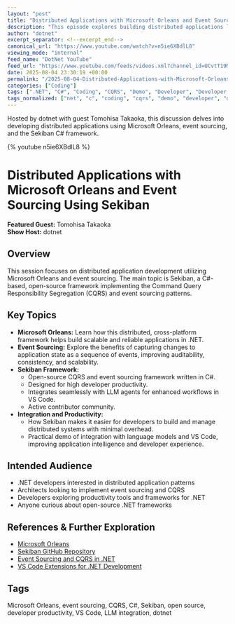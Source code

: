 ```yaml
---
layout: "post"
title: "Distributed Applications with Microsoft Orleans and Event Sourcing Using Sekiban"
description: "This episode explores building distributed applications leveraging Microsoft Orleans and event sourcing through the open-source Sekiban framework. Guest Tomohisa Takaoka discusses CQRS, integration with C#, developer productivity improvements, and seamless LLM agent support in VS Code."
author: "dotnet"
excerpt_separator: <!--excerpt_end-->
canonical_url: "https://www.youtube.com/watch?v=n5ie6XBdlL8"
viewing_mode: "internal"
feed_name: "DotNet YouTube"
feed_url: "https://www.youtube.com/feeds/videos.xml?channel_id=UCvtT19MZW8dq5Wwfu6B0oxw"
date: 2025-08-04 23:30:19 +00:00
permalink: "/2025-08-04-Distributed-Applications-with-Microsoft-Orleans-and-Event-Sourcing-Using-Sekiban.html"
categories: ["Coding"]
tags: [".NET", "C#", "Coding", "CQRS", "Demo", "Developer", "Developer Productivity", "Developercommunity", "Developertools", "Dotnetdeveloper", "Event Sourcing", "LLM Integration", "Microsoft Orleans", "Microsoftorleans", "Open Source", "Orleans", "Productivity", "Sekiban", "Softwaredeveloper", "Videos", "Visual Studio Code"]
tags_normalized: ["net", "c", "coding", "cqrs", "demo", "developer", "developer productivity", "developercommunity", "developertools", "dotnetdeveloper", "event sourcing", "llm integration", "microsoft orleans", "microsoftorleans", "open source", "orleans", "productivity", "sekiban", "softwaredeveloper", "videos", "visual studio code"]
---
```


Hosted by dotnet with guest Tomohisa Takaoka, this discussion delves into developing distributed applications using Microsoft Orleans, event sourcing, and the Sekiban C# framework.<!--excerpt_end-->

{% youtube n5ie6XBdlL8 %}

# Distributed Applications with Microsoft Orleans and Event Sourcing Using Sekiban

**Featured Guest:** Tomohisa Takaoka  
**Show Host:** dotnet

## Overview

This session focuses on distributed application development utilizing Microsoft Orleans and event sourcing. The main topic is Sekiban, a C#-based, open-source framework implementing the Command Query Responsibility Segregation (CQRS) and event sourcing patterns.

## Key Topics

- **Microsoft Orleans:** Learn how this distributed, cross-platform framework helps build scalable and reliable applications in .NET.
- **Event Sourcing:** Explore the benefits of capturing changes to application state as a sequence of events, improving auditability, consistency, and scalability.
- **Sekiban Framework:**
  - Open-source CQRS and event sourcing framework written in C#.
  - Designed for high developer productivity.
  - Integrates seamlessly with LLM agents for enhanced workflows in VS Code.
  - Active contributor community.
- **Integration and Productivity:**
  - How Sekiban makes it easier for developers to build and manage distributed systems with minimal overhead.
  - Practical demo of integration with language models and VS Code, improving application intelligence and developer experience.

## Intended Audience

- .NET developers interested in distributed application patterns
- Architects looking to implement event sourcing and CQRS
- Developers exploring productivity tools and frameworks for .NET
- Anyone curious about open-source .NET frameworks

## References & Further Exploration

- [Microsoft Orleans](https://dotnet.github.io/orleans/)
- [Sekiban GitHub Repository](https://github.com/Sekiban)
- [Event Sourcing and CQRS in .NET](https://docs.microsoft.com/en-us/dotnet/architecture/)
- [VS Code Extensions for .NET Development](https://marketplace.visualstudio.com/items?itemName=ms-dotnettools.csharp)

## Tags

Microsoft Orleans, event sourcing, CQRS, C#, Sekiban, open source, developer productivity, VS Code, LLM integration, dotnet
